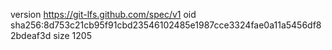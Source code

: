 version https://git-lfs.github.com/spec/v1
oid sha256:8d753c21cb95f91cbd23546102485e1987cce3324fae0a11a5456df82bdeaf3d
size 1205
